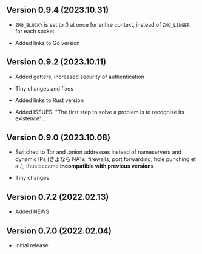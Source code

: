 Version 0.9.4 (2023.10.31)
--------------------------

* `ZMQ_BLOCKY` is set to 0 at once for entire context, instead of `ZMQ_LINGER` for each socket

* Added links to Go version


Version 0.9.2 (2023.10.11)
--------------------------

* Added getters, increased security of authentication

* Tiny changes and fixes

* Added links to Rust version

* Added ISSUES. "The first step to solve a problem is to recognise its existence"...


Version 0.9.0 (2023.10.08)
--------------------------

* Switched to Tor and .onion addresses instead of nameservers and dynamic IPs (さよなら NATs, firewalls, port forwarding, hole punching et al.), thus became **incompatible with previous versions**

* Tiny changes


Version 0.7.2 (2022.02.13)
--------------------------

* Added NEWS


Version 0.7.0 (2022.02.04)
--------------------------

* Initial release